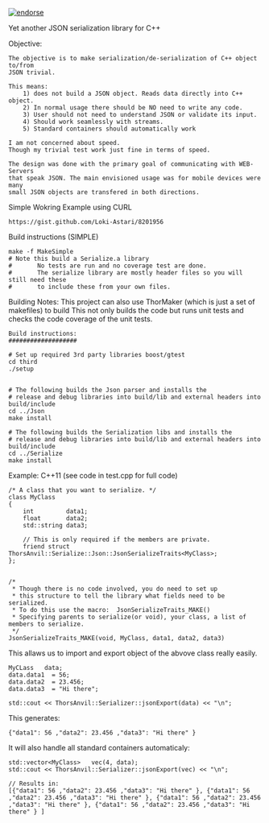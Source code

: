 [![endorse](http://api.coderwall.com/lokiastari/endorsecount.png)](http://coderwall.com/lokiastari)

Yet another JSON serialization library for C++

Objective:

    The objective is to make serialization/de-serialization of C++ object to/from
    JSON trivial.

    This means:
        1) does not build a JSON object. Reads data directly into C++ object.
        2) In normal usage there should be NO need to write any code.
        3) User should not need to understand JSON or validate its input.
        4) Should work seamlessly with streams.
        5) Standard containers should automatically work

    I am not concerned about speed.
    Though my trivial test work just fine in terms of speed.
    
    The design was done with the primary goal of communicating with WEB-Servers
    that speak JSON. The main envisioned usage was for mobile devices were many
    small JSON objects are transfered in both directions.

Simple Wokring Example using CURL

    https://gist.github.com/Loki-Astari/8201956

Build instructions (SIMPLE)

    make -f MakeSimple
    # Note this build a Serialize.a library
    #       No tests are run and no coverage test are done.
    #       The serialize library are mostly header files so you will still need these
    #       to include these from your own files.

Building Notes:
    This project can also use ThorMaker (which is just a set of makefiles) to build
    This not only builds the code but runs unit tests and checks the code coverage of the unit tests.

    Build instructions:
    ###################

    # Set up required 3rd party libraries boost/gtest
    cd third
    ./setup


    # The following builds the Json parser and installs the
    # release and debug libraries into build/lib and external headers into build/include
    cd ../Json
    make install

    # The following builds the Serialization libs and installs the
    # release and debug libraries into build/lib and external headers into build/include
    cd ../Serialize
    make install


Example: C++11 (see code in test.cpp for full code)

    /* A class that you want to serialize. */
    class MyClass
    {   
        int         data1;
        float       data2;
        std::string data3;

        // This is only required if the members are private.
        friend struct ThorsAnvil::Serialize::Json::JsonSerializeTraits<MyClass>;
    };  


    /*  
     * Though there is no code involved, you do need to set up
     * this structure to tell the library what fields need to be serialized.
     * To do this use the macro:  JsonSerializeTraits_MAKE()
     * Specifying parents to serialize(or void), your class, a list of members to serialize.
     */  
    JsonSerializeTraits_MAKE(void, MyClass, data1, data2, data3)
    
This allaws us to import and export object of the abvove class really easily.

    MyCLass   data;
    data.data1  = 56;
    data.data2  = 23.456;
    data.data3  = "Hi there";
    
    std::cout << ThorsAnvil::Serializer::jsonExport(data) << "\n";

This generates:

    {"data1": 56 ,"data2": 23.456 ,"data3": "Hi there" }

It will also handle all standard containers automaticaly:

    std::vector<MyClass>   vec(4, data);
    std::cout << ThorsAnvil::Serializer::jsonExport(vec) << "\n";
    
    // Results in:
    [{"data1": 56 ,"data2": 23.456 ,"data3": "Hi there" }, {"data1": 56 ,"data2": 23.456 ,"data3": "Hi there" }, {"data1": 56 ,"data2": 23.456 ,"data3": "Hi there" }, {"data1": 56 ,"data2": 23.456 ,"data3": "Hi there" } ]
    
    





